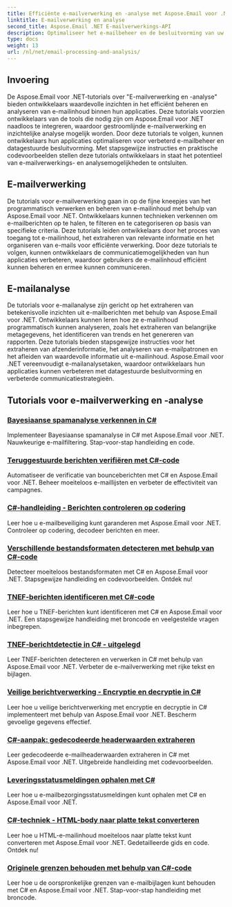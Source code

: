 ```yaml
---
title: Efficiënte e-mailverwerking en -analyse met Aspose.Email voor .NET
linktitle: E-mailverwerking en analyse
second_title: Aspose.Email .NET E-mailverwerkings-API
description: Optimaliseer het e-mailbeheer en de besluitvorming van uw applicatie met de tutorials van Aspose.Email voor .NET over gestroomlijnde e-mailverwerking en inzichtelijke analyse. Leer e-mailinhoud programmatisch ophalen, ordenen en analyseren. Ontdek praktische voorbeelden voor verbeterde communicatie en datagestuurde strategieën.
type: docs
weight: 13
url: /nl/net/email-processing-and-analysis/
---
```


## Invoering

De Aspose.Email voor .NET-tutorials over "E-mailverwerking en -analyse" bieden ontwikkelaars waardevolle inzichten in het efficiënt beheren en analyseren van e-mailinhoud binnen hun applicaties. Deze tutorials voorzien ontwikkelaars van de tools die nodig zijn om Aspose.Email voor .NET naadloos te integreren, waardoor gestroomlijnde e-mailverwerking en inzichtelijke analyse mogelijk worden. Door deze tutorials te volgen, kunnen ontwikkelaars hun applicaties optimaliseren voor verbeterd e-mailbeheer en datagestuurde besluitvorming. Met stapsgewijze instructies en praktische codevoorbeelden stellen deze tutorials ontwikkelaars in staat het potentieel van e-mailverwerkings- en analysemogelijkheden te ontsluiten.

## E-mailverwerking

De tutorials voor e-mailverwerking gaan in op de fijne kneepjes van het programmatisch verwerken en beheren van e-mailinhoud met behulp van Aspose.Email voor .NET. Ontwikkelaars kunnen technieken verkennen om e-mailberichten op te halen, te filteren en te categoriseren op basis van specifieke criteria. Deze tutorials leiden ontwikkelaars door het proces van toegang tot e-mailinhoud, het extraheren van relevante informatie en het organiseren van e-mails voor efficiënte verwerking. Door deze tutorials te volgen, kunnen ontwikkelaars de communicatiemogelijkheden van hun applicaties verbeteren, waardoor gebruikers de e-mailinhoud efficiënt kunnen beheren en ermee kunnen communiceren.

## E-mailanalyse

De tutorials voor e-mailanalyse zijn gericht op het extraheren van betekenisvolle inzichten uit e-mailberichten met behulp van Aspose.Email voor .NET. Ontwikkelaars kunnen leren hoe ze e-mailinhoud programmatisch kunnen analyseren, zoals het extraheren van belangrijke metagegevens, het identificeren van trends en het genereren van rapporten. Deze tutorials bieden stapsgewijze instructies voor het extraheren van afzenderinformatie, het analyseren van e-mailpatronen en het afleiden van waardevolle informatie uit e-mailinhoud. Aspose.Email voor .NET vereenvoudigt e-mailanalysetaken, waardoor ontwikkelaars hun applicaties kunnen verbeteren met datagestuurde besluitvorming en verbeterde communicatiestrategieën.

## Tutorials voor e-mailverwerking en -analyse
### [Bayesiaanse spamanalyse verkennen in C#](./exploring-bayesian-spam-analysis-in-csharp/)
Implementeer Bayesiaanse spamanalyse in C# met Aspose.Email voor .NET. Nauwkeurige e-mailfiltering. Stap-voor-stap handleiding en code.
### [Teruggestuurde berichten verifiëren met C#-code](./verifying-bounced-messages-with-csharp-code/)
Automatiseer de verificatie van bounceberichten met C# en Aspose.Email voor .NET. Beheer moeiteloos e-maillijsten en verbeter de effectiviteit van campagnes. 
### [C#-handleiding - Berichten controleren op codering](./csharp-guide-checking-messages-for-encryption/)
Leer hoe u e-mailbeveiliging kunt garanderen met Aspose.Email voor .NET. Controleer op codering, decodeer berichten en meer.
### [Verschillende bestandsformaten detecteren met behulp van C#-code](./detecting-various-file-formats-using-csharp-code/)
Detecteer moeiteloos bestandsformaten met C# en Aspose.Email voor .NET. Stapsgewijze handleiding en codevoorbeelden. Ontdek nu!
### [TNEF-berichten identificeren met C#-code](./identifying-tnef-messages-with-csharp-code/)
Leer hoe u TNEF-berichten kunt identificeren met C# en Aspose.Email voor .NET. Een stapsgewijze handleiding met broncode en veelgestelde vragen inbegrepen.
### [TNEF-berichtdetectie in C# - uitgelegd](./tnef-message-detection-in-csharp-explained/)
Leer TNEF-berichten detecteren en verwerken in C# met behulp van Aspose.Email voor .NET. Verbeter de e-mailverwerking met rijke tekst en bijlagen.
### [Veilige berichtverwerking - Encryptie en decryptie in C#](./secure-message-handling-encryption-and-decryption-in-csharp/)
Leer hoe u veilige berichtverwerking met encryptie en decryptie in C# implementeert met behulp van Aspose.Email voor .NET. Bescherm gevoelige gegevens effectief.
### [C#-aanpak: gedecodeerde headerwaarden extraheren](./csharp-approach-extracting-decoded-header-values/)
Leer gedecodeerde e-mailheaderwaarden extraheren in C# met Aspose.Email voor .NET. Uitgebreide handleiding met codevoorbeelden.
### [Leveringsstatusmeldingen ophalen met C#](./retrieving-delivery-status-notifications-with-csharp/)
Leer hoe u e-mailbezorgingsstatusmeldingen kunt ophalen met C# en Aspose.Email voor .NET.
### [C#-techniek - HTML-body naar platte tekst converteren](./csharp-technique-converting-html-body-to-plain-text/)
Leer hoe u HTML-e-mailinhoud moeiteloos naar platte tekst kunt converteren met Aspose.Email voor .NET. Gedetailleerde gids en code. Ontdek nu!
### [Originele grenzen behouden met behulp van C#-code](./preserving-original-boundaries-using-csharp-code/)
Leer hoe u de oorspronkelijke grenzen van e-mailbijlagen kunt behouden met C# en Aspose.Email voor .NET. Stap-voor-stap handleiding met broncode.